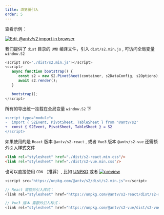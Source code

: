 ```yaml
---
title: 浏览器引入
order: 5
---
```


查看示例：

[![Edit @antv/s2 import in browser](https://codesandbox.io/static/img/play-codesandbox.svg)](https://codesandbox.io/s/antv-s2-import-in-browser-z6uspx?autoresize=1&fontsize=14&hidenavigation=1&theme=dark)

我们提供了 `dist` 目录的 `UMD` 编译文件，引入 `dist/s2.min.js` , 可访问全局变量 `window.S2`

```ts
<script src="./dist/s2.min.js"></script>
<script>
   async function bootstrap() {
      const s2 = new S2.PivotSheet(container, s2DataConfig, s2Options);
      await s2.render();
   }

   bootstrap();
</script>
```

所有的导出统一挂载在全局变量 `window.S2` 下

```diff
<script type="module">
-  import { S2Event, PivotSheet, TableSheet } from '@antv/s2'
+  const { S2Event, PivotSheet, TableSheet } = S2
</script>
```

如果使用的是 `React` 版本 `@antv/s2-react` , 或者 `Vue3` 版本 `@antv/s2-vue` 还需额外引入样式文件

```html
<link rel="stylesheet" href="./dist/s2-react.min.css"/>
<link rel="stylesheet" href="./dist/s2-vue.min.css"/>
```

也可以直接使用 `CDN` （推荐）, 比如 [UNPKG](https://unpkg.com/@antv/s2) 或者 [![preview](https://data.jsdelivr.com/v1/package/npm/@antv/s2/badge)](https://www.jsdelivr.com/package/npm/@antv/s2)

```js
<script src="https://unpkg.com/@antv/s2/dist/s2.min.js"></script>

// React 需额外引入样式：
<link rel="stylesheet" href="https://unpkg.com/@antv/s2-react/dist/s2-react.min.css"/>

// Vue3 版本 需额外引入样式：
<link rel="stylesheet" href="https://unpkg.com/@antv/s2-vue/dist/s2-vue.min.css"/>
```
